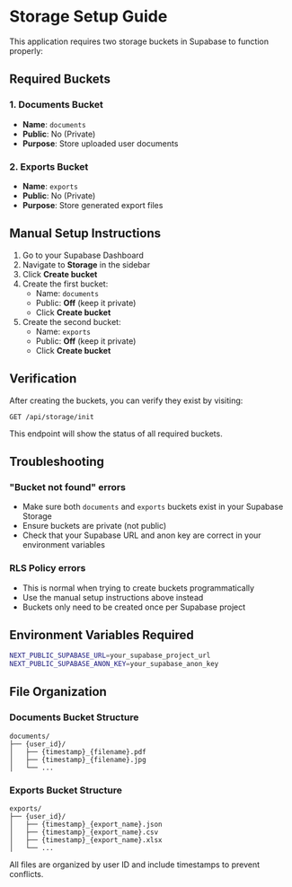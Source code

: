 # Storage Setup Guide

This application requires two storage buckets in Supabase to function properly:

## Required Buckets

### 1. Documents Bucket
- **Name**: `documents`
- **Public**: No (Private)
- **Purpose**: Store uploaded user documents

### 2. Exports Bucket  
- **Name**: `exports`
- **Public**: No (Private)
- **Purpose**: Store generated export files

## Manual Setup Instructions

1. Go to your Supabase Dashboard
2. Navigate to **Storage** in the sidebar
3. Click **Create bucket**
4. Create the first bucket:
   - Name: `documents`
   - Public: **Off** (keep it private)
   - Click **Create bucket**
5. Create the second bucket:
   - Name: `exports`
   - Public: **Off** (keep it private)
   - Click **Create bucket**

## Verification

After creating the buckets, you can verify they exist by visiting:
```
GET /api/storage/init
```

This endpoint will show the status of all required buckets.

## Troubleshooting

### "Bucket not found" errors
- Make sure both `documents` and `exports` buckets exist in your Supabase Storage
- Ensure buckets are private (not public)
- Check that your Supabase URL and anon key are correct in your environment variables

### RLS Policy errors
- This is normal when trying to create buckets programmatically
- Use the manual setup instructions above instead
- Buckets only need to be created once per Supabase project

## Environment Variables Required

```bash
NEXT_PUBLIC_SUPABASE_URL=your_supabase_project_url
NEXT_PUBLIC_SUPABASE_ANON_KEY=your_supabase_anon_key
```

## File Organization

### Documents Bucket Structure
```
documents/
├── {user_id}/
│   ├── {timestamp}_{filename}.pdf
│   ├── {timestamp}_{filename}.jpg
│   └── ...
```

### Exports Bucket Structure
```
exports/
├── {user_id}/
│   ├── {timestamp}_{export_name}.json
│   ├── {timestamp}_{export_name}.csv
│   ├── {timestamp}_{export_name}.xlsx
│   └── ...
```

All files are organized by user ID and include timestamps to prevent conflicts.